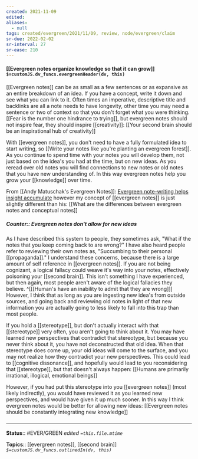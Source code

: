```yaml
---
created: 2021-11-09 
edited: 
aliases:
  - null
tags: created/evergreen/2021/11/09, review, node/evergreen/claim
sr-due: 2022-02-02
sr-interval: 27
sr-ease: 210
---
```


#### [[Evergreen notes organize knowledge so that it can grow]] `$=customJS.dv_funcs.evergreenHeader(dv, this)`

[[Evergreen notes]] can be as small as a few sentences or as expansive as an entire breakdown of an idea.
If you have a concept, write it down and see what you can link to it.
Often times an imperative, descriptive title and backlinks are all a note needs to have longevity, other time you may need a sentence or two of context so that you don't forget what you were thinking.
[[Fear is the number one hindrance to trying]], but evergreen notes should not inspire fear,
they should inspire [[creativity]]:
[[Your second brain should be an inspirational hub of creativity]]

With [[evergreen notes]],
you don't need to have a fully formulated idea to start writing, so 
[[Write your notes like you're planting an evergreen forest]].
As you continue to spend time with your notes you will develop them, not just based on the idea's you had at the time, but on new ideas. As you reread over old notes you will find connections to new notes or old notes that you have new understanding of. In this way evergreen notes help you grow your [[knowledge]] over time.

From [[Andy Matuschak's Evergreen Notes]]: [Evergreen note-writing helps insight accumulate](https://notes.andymatuschak.org/z6cFzJWgj9vZpnrQsjrZ8yCNREzCTgyFeVZTb) however my concept of [[evergreen notes]] is just slightly different than his: [[What are the differences between evergreen notes and conceptual notes]]

##### Counter:: Evergreen notes don't allow for new ideas

As I have described this system to people, they sometimes ask, "What if the notes that you keep coming back to are wrong?" I have also heard people refer to reviewing their own notes as, "Succumbing to their personal [[propaganda]]." I understand these concerns, because there is a large amount of self reference in [[evergreen notes]]. If you are not being cognizant, a logical fallacy could weave it's way into your notes, effectively poisoning your [[second brain]]. This isn't something I have experienced, but then again, most people aren't aware of the logical fallacies they believe.
^[[[Human's have an inability to admit that they are wrong]]]
However, I think that as long as you are ingesting new idea's from outside sources, and going back and reviewing old notes in light of that new information you are actually going to less likely to fall into this trap than most people. 

If you hold a [[stereotype]], but don't actually interact with that [[stereotype]] very often, you aren't going to think about it. You may have learned new perspectives that contradict that stereotype, but because you never think about it, you have not deconstructed that old idea. When that stereotype does come up, your old ideas will come to the surface, and you may not realize how they contradict your new perspectives. This could lead to [[cognitive dissonance]], and hopefully would lead to you reconsidering that [[stereotype]], but that doesn't always happen: [[Humans are primarily irrational, illogical, emotional beings]]

However, if you had put this stereotype into you [[evergreen notes]] (most likely indirectly),
you would have reviewed it as you learned new perspectives, 
and would have given it up much sooner. 
In this way I think evergreen notes would be better for allowing new ideas:
[[Evergreen notes should be constantly integrating new knowledge]]
 
### <hr class="footnote"/>

**Status**:: #EVER/GREEN 
*edited `=this.file.mtime`*

**Topics**:: [[evergreen notes]], [[second brain]] 
*`$=customJS.dv_funcs.outlinedIn(dv, this)`*

